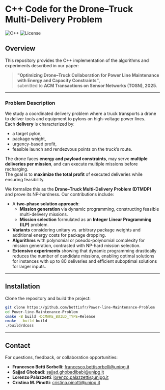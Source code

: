 # C++ Code for the Drone–Truck Multi-Delivery Problem

![C++](https://img.shields.io/badge/-C++-blue?logo=cplusplus)
![License](https://img.shields.io/badge/license-MIT-green)

## Overview

This repository provides the C++ implementation of the algorithms and experiments described in our paper:

> **"Optimizing Drone–Truck Collaboration for Power Line Maintenance with Energy and Capacity Constraints"**,  
> submitted to **ACM Transactions on Sensor Networks (TOSN), 2025**.

---

### Problem Description

We study a coordinated delivery problem where a truck transports a drone to deliver tools and equipment to pylons on high-voltage power lines.  
Each **delivery** is characterized by:
- a target pylon,
- package weight,
- urgency-based profit,
- feasible launch and rendezvous points on the truck’s route.

The drone faces **energy and payload constraints**, may serve **multiple deliveries per mission**, and can execute multiple missions before recharging.  
The goal is to **maximize the total profit** of executed deliveries while ensuring feasibility.

We formalize this as the **Drone–Truck Multi-Delivery Problem (DTMDP)** and prove its NP-hardness. Our contributions include:

- A **two-phase solution approach**:
  - **Mission generation** via dynamic programming, constructing feasible multi-delivery missions.
  - **Mission selection** formulated as an **Integer Linear Programming (ILP)** problem.
- **Variants** considering unitary vs. arbitrary package weights and additional energy costs for package dropping.
- **Algorithms** with polynomial or pseudo-polynomial complexity for mission generation, contrasted with NP-hard mission selection.
- **Extensive experiments** showing that dynamic programming drastically reduces the number of candidate missions, enabling optimal solutions for instances with up to 80 deliveries and efficient suboptimal solutions for larger inputs.

---

## Installation

Clone the repository and build the project:

```bash
git clone https://github.com/bettisfr/Power-line-Maintenance-Problem
cd Power-line-Maintenance-Problem
cmake -B build -DCMAKE_BUILD_TYPE=Release
cmake --build build
./build/dcoss
```

---

## Contact

For questions, feedback, or collaboration opportunities:

- **Francesco Betti Sorbelli**: [francesco.bettisorbelli@unipg.it](mailto:francesco.bettisorbelli@unipg.it)  
- **Sajjad Ghobadi**: [sajjad.ghobadibabi@unipg.it](mailto:sajjad.ghobadibabi@unipg.it)  
- **Lorenzo Palazzetti**: [lorenzo.palazzetti@unipg.it](mailto:lorenzo.palazzetti@unipg.it)  
- **Cristina M. Pinotti**: [cristina.pinotti@unipg.it](mailto:cristina.pinotti@unipg.it)  
